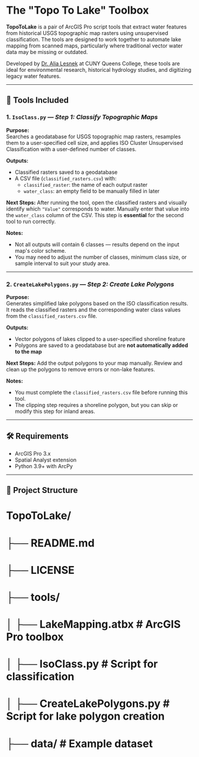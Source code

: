 # The "Topo To Lake" Toolbox
 
**TopoToLake** is a pair of ArcGIS Pro script tools that extract water features from historical USGS topographic map rasters using unsupervised classification. The tools are designed to work together to automate lake mapping from scanned maps, particularly where traditional vector water data may be missing or outdated.

Developed by [Dr. Alia Lesnek](https://www.qc.cuny.edu/academics/sees/alia-lesnek/) at CUNY Queens College, these tools are ideal for environmental research, historical hydrology studies, and digitizing legacy water features.

---

## 🧰 Tools Included

### 1. `IsoClass.py` — *Step 1: Classify Topographic Maps*

**Purpose:**  
Searches a geodatabase for USGS topographic map rasters, resamples them to a user-specified cell size, and applies ISO Cluster Unsupervised Classification with a user-defined number of classes.

**Outputs:**
- Classified rasters saved to a geodatabase
- A CSV file (`classified_rasters.csv`) with:
  - `classified_raster`: the name of each output raster
  - `water_class`: an empty field to be manually filled in later

**Next Steps:**
After running the tool, open the classified rasters and visually identify which `"Value"` corresponds to water. Manually enter that value into the `water_class` column of the CSV. This step is **essential** for the second tool to run correctly.

**Notes:**
- Not all outputs will contain 6 classes — results depend on the input map's color scheme.
- You may need to adjust the number of classes, minimum class size, or sample interval to suit your study area.

---

### 2. `CreateLakePolygons.py` — *Step 2: Create Lake Polygons*

**Purpose:**  
Generates simplified lake polygons based on the ISO classification results. It reads the classified rasters and the corresponding water class values from the `classified_rasters.csv` file.

**Outputs:**
- Vector polygons of lakes clipped to a user-specified shoreline feature
- Polygons are saved to a geodatabase but are **not automatically added to the map**

**Next Steps:**
Add the output polygons to your map manually. Review and clean up the polygons to remove errors or non-lake features.

**Notes:**
- You must complete the `classified_rasters.csv` file before running this tool.
- The clipping step requires a shoreline polygon, but you can skip or modify this step for inland areas.

---

## 🛠 Requirements

- ArcGIS Pro 3.x
- Spatial Analyst extension
- Python 3.9+ with ArcPy

---

## 📁 Project Structure
# TopoToLake/
# ├── README.md
# ├── LICENSE
# ├── tools/
# │ ├── LakeMapping.atbx # ArcGIS Pro toolbox
# │ ├── IsoClass.py # Script for classification
# │ ├── CreateLakePolygons.py # Script for lake polygon creation
# ├── data/ # Example dataset

